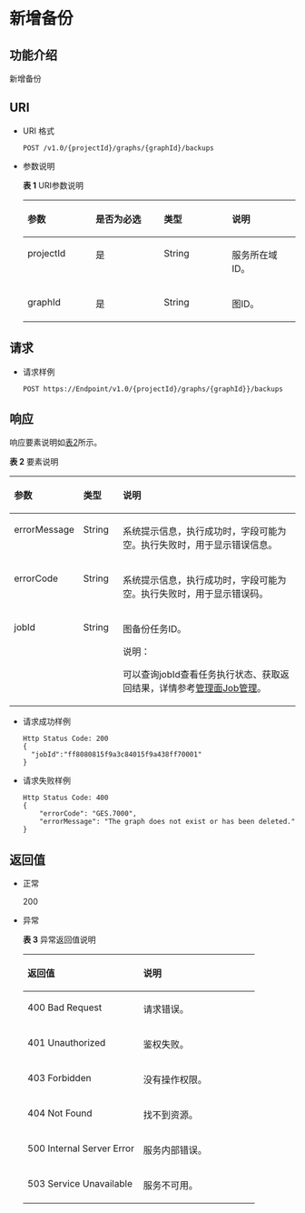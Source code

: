 # 新增备份<a name="ges_03_0034"></a>

## 功能介绍<a name="section63182654"></a>

新增备份

## URI<a name="section31772980"></a>

-   URI 格式

    ```
    POST /v1.0/{projectId}/graphs/{graphId}/backups
    ```

-   参数说明

    **表 1**  URI参数说明

    <a name="table5561101917242"></a>
    <table><thead align="left"><tr id="row2155114317242"><th class="cellrowborder" valign="top" width="25%" id="mcps1.2.5.1.1"><p id="p20301923172416"><a name="p20301923172416"></a><a name="p20301923172416"></a>参数</p>
    </th>
    <th class="cellrowborder" valign="top" width="25%" id="mcps1.2.5.1.2"><p id="p33843103172416"><a name="p33843103172416"></a><a name="p33843103172416"></a>是否为必选</p>
    </th>
    <th class="cellrowborder" valign="top" width="25%" id="mcps1.2.5.1.3"><p id="p56936790172416"><a name="p56936790172416"></a><a name="p56936790172416"></a>类型</p>
    </th>
    <th class="cellrowborder" valign="top" width="25%" id="mcps1.2.5.1.4"><p id="p48477298172416"><a name="p48477298172416"></a><a name="p48477298172416"></a>说明</p>
    </th>
    </tr>
    </thead>
    <tbody><tr id="row1166527517242"><td class="cellrowborder" valign="top" width="25%" headers="mcps1.2.5.1.1 "><p id="p30651640172416"><a name="p30651640172416"></a><a name="p30651640172416"></a>projectId</p>
    </td>
    <td class="cellrowborder" valign="top" width="25%" headers="mcps1.2.5.1.2 "><p id="p66863794172416"><a name="p66863794172416"></a><a name="p66863794172416"></a>是</p>
    </td>
    <td class="cellrowborder" valign="top" width="25%" headers="mcps1.2.5.1.3 "><p id="p47258224172416"><a name="p47258224172416"></a><a name="p47258224172416"></a>String</p>
    </td>
    <td class="cellrowborder" valign="top" width="25%" headers="mcps1.2.5.1.4 "><p id="p2710939172416"><a name="p2710939172416"></a><a name="p2710939172416"></a>服务所在域ID。</p>
    </td>
    </tr>
    <tr id="row1957876717242"><td class="cellrowborder" valign="top" width="25%" headers="mcps1.2.5.1.1 "><p id="p30117613172416"><a name="p30117613172416"></a><a name="p30117613172416"></a>graphId</p>
    </td>
    <td class="cellrowborder" valign="top" width="25%" headers="mcps1.2.5.1.2 "><p id="p23607558172416"><a name="p23607558172416"></a><a name="p23607558172416"></a>是</p>
    </td>
    <td class="cellrowborder" valign="top" width="25%" headers="mcps1.2.5.1.3 "><p id="p33164007172416"><a name="p33164007172416"></a><a name="p33164007172416"></a>String</p>
    </td>
    <td class="cellrowborder" valign="top" width="25%" headers="mcps1.2.5.1.4 "><p id="p1930041172416"><a name="p1930041172416"></a><a name="p1930041172416"></a>图ID。</p>
    </td>
    </tr>
    </tbody>
    </table>


## 请求<a name="section17521365"></a>

-   请求样例

    ```
    POST https://Endpoint/v1.0/{projectId}/graphs/{graphId}}/backups
    ```


## 响应<a name="section23474564"></a>

响应要素说明如[表2](#table66049159172442)所示。

**表 2**  要素说明

<a name="table66049159172442"></a>
<table><thead align="left"><tr id="row64965276172442"><th class="cellrowborder" valign="top" width="19%" id="mcps1.2.4.1.1"><p id="p9100313172452"><a name="p9100313172452"></a><a name="p9100313172452"></a>参数</p>
</th>
<th class="cellrowborder" valign="top" width="14.000000000000002%" id="mcps1.2.4.1.2"><p id="p66036768172452"><a name="p66036768172452"></a><a name="p66036768172452"></a>类型</p>
</th>
<th class="cellrowborder" valign="top" width="67%" id="mcps1.2.4.1.3"><p id="p47378020172452"><a name="p47378020172452"></a><a name="p47378020172452"></a>说明</p>
</th>
</tr>
</thead>
<tbody><tr id="row9960057172442"><td class="cellrowborder" valign="top" width="19%" headers="mcps1.2.4.1.1 "><p id="p66043329172452"><a name="p66043329172452"></a><a name="p66043329172452"></a>errorMessage</p>
</td>
<td class="cellrowborder" valign="top" width="14.000000000000002%" headers="mcps1.2.4.1.2 "><p id="p47909418172452"><a name="p47909418172452"></a><a name="p47909418172452"></a>String</p>
</td>
<td class="cellrowborder" valign="top" width="67%" headers="mcps1.2.4.1.3 "><p id="p55457648172452"><a name="p55457648172452"></a><a name="p55457648172452"></a>系统提示信息，执行成功时，字段可能为空。执行失败时，用于显示错误信息。</p>
</td>
</tr>
<tr id="row8453571172442"><td class="cellrowborder" valign="top" width="19%" headers="mcps1.2.4.1.1 "><p id="p29089356172452"><a name="p29089356172452"></a><a name="p29089356172452"></a>errorCode</p>
</td>
<td class="cellrowborder" valign="top" width="14.000000000000002%" headers="mcps1.2.4.1.2 "><p id="p7427640172452"><a name="p7427640172452"></a><a name="p7427640172452"></a>String</p>
</td>
<td class="cellrowborder" valign="top" width="67%" headers="mcps1.2.4.1.3 "><p id="p64767964172452"><a name="p64767964172452"></a><a name="p64767964172452"></a>系统提示信息，执行成功时，字段可能为空。执行失败时，用于显示错误码。</p>
</td>
</tr>
<tr id="row11867454172442"><td class="cellrowborder" valign="top" width="19%" headers="mcps1.2.4.1.1 "><p id="p38314991172452"><a name="p38314991172452"></a><a name="p38314991172452"></a>jobId</p>
</td>
<td class="cellrowborder" valign="top" width="14.000000000000002%" headers="mcps1.2.4.1.2 "><p id="p16506600172452"><a name="p16506600172452"></a><a name="p16506600172452"></a>String</p>
</td>
<td class="cellrowborder" valign="top" width="67%" headers="mcps1.2.4.1.3 "><p id="p61966229172452"><a name="p61966229172452"></a><a name="p61966229172452"></a>图备份任务ID。</p>
<div class="note" id="note9729320320"><a name="note9729320320"></a><a name="note9729320320"></a><span class="notetitle"> 说明： </span><div class="notebody"><p id="p1872133312"><a name="p1872133312"></a><a name="p1872133312"></a>可以查询jobId查看任务执行状态、获取返回结果，详情参考<a href="管理面Job管理.md">管理面Job管理</a>。</p>
</div></div>
</td>
</tr>
</tbody>
</table>

-   请求成功样例

    ```
    Http Status Code: 200
    { 
      "jobId":"ff8080815f9a3c84015f9a438ff70001"
    }
    ```

-   请求失败样例

    ```
    Http Status Code: 400
    {
        "errorCode": "GES.7000",
        "errorMessage": "The graph does not exist or has been deleted."
    }
    ```


## 返回值<a name="section9944489"></a>

-   正常

    200

-   异常

    **表 3**  异常返回值说明

    <a name="table21182911172628"></a>
    <table><thead align="left"><tr id="row22686601172628"><th class="cellrowborder" valign="top" width="50%" id="mcps1.2.3.1.1"><p id="p29113043172638"><a name="p29113043172638"></a><a name="p29113043172638"></a>返回值</p>
    </th>
    <th class="cellrowborder" valign="top" width="50%" id="mcps1.2.3.1.2"><p id="p9346244172638"><a name="p9346244172638"></a><a name="p9346244172638"></a>说明</p>
    </th>
    </tr>
    </thead>
    <tbody><tr id="row13233353172628"><td class="cellrowborder" valign="top" width="50%" headers="mcps1.2.3.1.1 "><p id="p50316832172638"><a name="p50316832172638"></a><a name="p50316832172638"></a>400 Bad Request</p>
    </td>
    <td class="cellrowborder" valign="top" width="50%" headers="mcps1.2.3.1.2 "><p id="p49131611172638"><a name="p49131611172638"></a><a name="p49131611172638"></a>请求错误。</p>
    </td>
    </tr>
    <tr id="row657300172628"><td class="cellrowborder" valign="top" width="50%" headers="mcps1.2.3.1.1 "><p id="p47920375172638"><a name="p47920375172638"></a><a name="p47920375172638"></a>401 Unauthorized</p>
    </td>
    <td class="cellrowborder" valign="top" width="50%" headers="mcps1.2.3.1.2 "><p id="p56345162172638"><a name="p56345162172638"></a><a name="p56345162172638"></a>鉴权失败。</p>
    </td>
    </tr>
    <tr id="row23989959172628"><td class="cellrowborder" valign="top" width="50%" headers="mcps1.2.3.1.1 "><p id="p4998764172638"><a name="p4998764172638"></a><a name="p4998764172638"></a>403 Forbidden</p>
    </td>
    <td class="cellrowborder" valign="top" width="50%" headers="mcps1.2.3.1.2 "><p id="p2246721172638"><a name="p2246721172638"></a><a name="p2246721172638"></a>没有操作权限。</p>
    </td>
    </tr>
    <tr id="row49197943172628"><td class="cellrowborder" valign="top" width="50%" headers="mcps1.2.3.1.1 "><p id="p27247364172638"><a name="p27247364172638"></a><a name="p27247364172638"></a>404 Not Found</p>
    </td>
    <td class="cellrowborder" valign="top" width="50%" headers="mcps1.2.3.1.2 "><p id="p59552853172638"><a name="p59552853172638"></a><a name="p59552853172638"></a>找不到资源。</p>
    </td>
    </tr>
    <tr id="row13744769172628"><td class="cellrowborder" valign="top" width="50%" headers="mcps1.2.3.1.1 "><p id="p61704332172638"><a name="p61704332172638"></a><a name="p61704332172638"></a>500 Internal Server Error</p>
    </td>
    <td class="cellrowborder" valign="top" width="50%" headers="mcps1.2.3.1.2 "><p id="p31994980172638"><a name="p31994980172638"></a><a name="p31994980172638"></a>服务内部错误。</p>
    </td>
    </tr>
    <tr id="row305099172628"><td class="cellrowborder" valign="top" width="50%" headers="mcps1.2.3.1.1 "><p id="p37564761172638"><a name="p37564761172638"></a><a name="p37564761172638"></a>503 Service Unavailable</p>
    </td>
    <td class="cellrowborder" valign="top" width="50%" headers="mcps1.2.3.1.2 "><p id="p22846801172638"><a name="p22846801172638"></a><a name="p22846801172638"></a>服务不可用。</p>
    </td>
    </tr>
    </tbody>
    </table>



